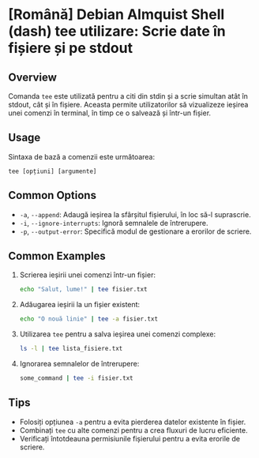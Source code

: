 # [Română] Debian Almquist Shell (dash) tee utilizare: Scrie date în fișiere și pe stdout

## Overview
Comanda `tee` este utilizată pentru a citi din stdin și a scrie simultan atât în stdout, cât și în fișiere. Aceasta permite utilizatorilor să vizualizeze ieșirea unei comenzi în terminal, în timp ce o salvează și într-un fișier.

## Usage
Sintaxa de bază a comenzii este următoarea:
```
tee [opțiuni] [argumente]
```

## Common Options
- `-a`, `--append`: Adaugă ieșirea la sfârșitul fișierului, în loc să-l suprascrie.
- `-i`, `--ignore-interrupts`: Ignoră semnalele de întrerupere.
- `-p`, `--output-error`: Specifică modul de gestionare a erorilor de scriere.

## Common Examples
1. Scrierea ieșirii unei comenzi într-un fișier:
   ```bash
   echo "Salut, lume!" | tee fisier.txt
   ```

2. Adăugarea ieșirii la un fișier existent:
   ```bash
   echo "O nouă linie" | tee -a fisier.txt
   ```

3. Utilizarea `tee` pentru a salva ieșirea unei comenzi complexe:
   ```bash
   ls -l | tee lista_fisiere.txt
   ```

4. Ignorarea semnalelor de întrerupere:
   ```bash
   some_command | tee -i fisier.txt
   ```

## Tips
- Folosiți opțiunea `-a` pentru a evita pierderea datelor existente în fișier.
- Combinați `tee` cu alte comenzi pentru a crea fluxuri de lucru eficiente.
- Verificați întotdeauna permisiunile fișierului pentru a evita erorile de scriere.